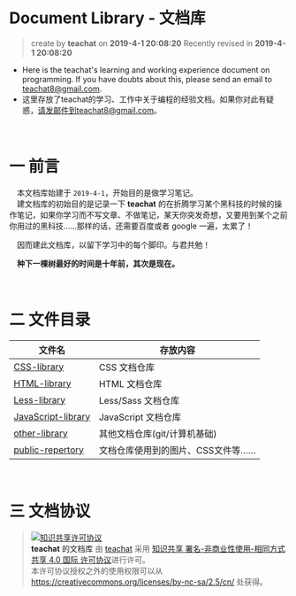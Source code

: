 Document Library - 文档库
===
> create by **teachat** on **2019-4-1 20:08:20**
> Recently revised in **2019-4-1 20:08:20**
* Here is the teachat's learning and working experience document on programming. If you have doubts about this, please send an email to teachat8@gmail.com.
* 这里存放了teachat的学习、工作中关于编程的经验文档。如果你对此有疑惑，请发邮件到teachat8@gmail.com。

<br>

# 一 前言
&emsp;本文档库始建于 `2019-4-1`，开始目的是做学习笔记。  
&emsp;建文档库的初始目的是记录一下 **teachat** 的在折腾学习某个黑科技的时候的操作笔记，如果你学习而不写文章、不做笔记，某天你突发奇想，又要用到某个之前你用过的黑科技……那样的话，还需要百度或者 google 一遍，太累了！

&emsp;因而建此文档库，以留下学习中的每个脚印。与君共勉！

&emsp;**种下一棵树最好的时间是十年前，其次是现在。** 

<br>

# 二 文件目录

| 文件名             | 存放内容                          |
| ------------------ | --------------------------------- |
| [CSS-library](https://github.com/danygitgit/document-library/tree/master/CSS-library)        | CSS 文档仓库                       |
| [HTML-library](https://github.com/danygitgit/document-library/tree/master/HTML-library)       | HTML 文档仓库                      |
| [Less-library](https://github.com/danygitgit/document-library/tree/master/Less-library) | Less/Sass 文档仓库                |
| [JavaScript-library](https://github.com/danygitgit/document-library/tree/master/JavaScript-library) | JavaScript 文档仓库                |
| [other-library](https://github.com/danygitgit/document-library/tree/master/other-library)     | 其他文档仓库(git/计算机基础)                      |
| [public-repertory](https://github.com/danygitgit/document-library/tree/master/public-repertory)   | 文档仓库使用到的图片、CSS文件等…… |

<br>

# 三 文档协议 
> <a rel="license" href="http://creativecommons.org/licenses/by-nc-sa/4.0/"><img alt="知识共享许可协议" style="border-width:0" src="https://i.creativecommons.org/l/by-nc-sa/4.0/88x31.png" /></a><br /><a xmlns:dct="http://purl.org/dc/terms/" property="dct:title">**teachat** 的文档库</a> 由 <a xmlns:cc="http://creativecommons.org/ns#" href="wzh" property="cc:attributionName" rel="cc:attributionURL">teachat</a> 采用 <a rel="license" href="http://creativecommons.org/licenses/by-nc-sa/4.0/">知识共享 署名-非商业性使用-相同方式共享 4.0 国际 许可协议</a>进行许可。<br />本许可协议授权之外的使用权限可以从 <a xmlns:cc="http://creativecommons.org/ns#" href="https://creativecommons.org/licenses/by-nc-sa/2.5/cn/" rel="cc:morePermissions">https://creativecommons.org/licenses/by-nc-sa/2.5/cn/</a> 处获得。
